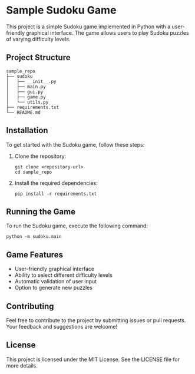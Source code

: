 # Sample Sudoku Game

This project is a simple Sudoku game implemented in Python with a user-friendly graphical interface. The game allows users to play Sudoku puzzles of varying difficulty levels.

## Project Structure

```
sample_repo
├── sudoku
│   ├── __init__.py
│   ├── main.py
│   ├── gui.py
│   ├── game.py
│   └── utils.py
├── requirements.txt
└── README.md
```

## Installation

To get started with the Sudoku game, follow these steps:

1. Clone the repository:
   ```
   git clone <repository-url>
   cd sample_repo
   ```

2. Install the required dependencies:
   ```
   pip install -r requirements.txt
   ```

## Running the Game

To run the Sudoku game, execute the following command:
```
python -m sudoku.main
```

## Game Features

- User-friendly graphical interface
- Ability to select different difficulty levels
- Automatic validation of user input
- Option to generate new puzzles

## Contributing

Feel free to contribute to the project by submitting issues or pull requests. Your feedback and suggestions are welcome!

## License

This project is licensed under the MIT License. See the LICENSE file for more details.